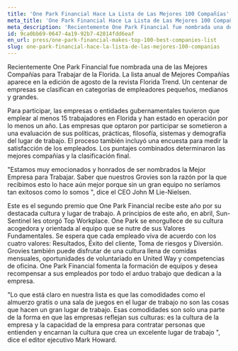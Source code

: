 ```yaml
---
title: 'One Park Financial Hace La Lista de Las Mejores 100 Compañías'
meta_title: 'One Park Financial Hace La Lista de Las Mejores 100 Compañías'
meta_description: 'Recientemente One Park Financial fue nombrada una de las Mejores Compañías para Trabajar de la Florida.'
id: 9ca0bb69-0647-4a19-92b7-42814fdd6eaf
en_url: press/one-park-financial-makes-top-100-best-companies-list
slug: one-park-financial-hace-la-lista-de-las-mejores-100-companias
---
```

Recientemente One Park Financial fue nombrada una de las Mejores Compañías para Trabajar de la Florida. La lista anual de Mejores Compañías aparece en la edición de agosto de la revista Florida Trend. Un centenar de empresas se clasifican en categorías de empleadores pequeños, medianos y grandes.

Para participar, las empresas o entidades gubernamentales tuvieron que emplear al menos 15 trabajadores en Florida y han estado en operación por lo menos un año. Las empresas que optaron por participar se sometieron a una evaluación de sus políticas, prácticas, filosofía, sistemas y demografía del lugar de trabajo. El proceso también incluyó una encuesta para medir la satisfacción de los empleados. Los puntajes combinados determinaron las mejores compañías y la clasificación final.

"Estamos muy emocionados y honrados de ser nombrados la Mejor Empresa para Trabajar. Saber que nuestros Grovies son la razón por la que recibimos esto lo hace aún mejor porque sin un gran equipo no seríamos tan exitosos como lo somos ", dice el CEO John M Lie-Nielsen.

Este es el segundo premio que One Park Financial recibe este año por su destacada cultura y lugar de trabajo. A principios de este año, en abril, Sun-Sentinel les otorgó Top Workplace. One Park se enorgullece de su cultura acogedora y orientada al equipo que se nutre de sus Valores Fundamentales. Se espera que cada empleado viva de acuerdo con los cuatro valores: Resultados, Éxito del cliente, Toma de riesgos y Diversión. Grovies también puede disfrutar de una cultura llena de comidas mensuales, oportunidades de voluntariado en United Way y competencias de oficina. One Park Financial fomenta la formación de equipos y desea recompensar a sus empleados por todo el arduo trabajo que dedican a la empresa.

"Lo que está claro en nuestra lista es que las comodidades como el almuerzo gratis o una sala de juegos en el lugar de trabajo no son las cosas que hacen un gran lugar de trabajo. Esas comodidades son solo una parte de la forma en que las empresas reflejan sus culturas: es la cultura de la empresa y la capacidad de la empresa para contratar personas que entienden y encarnan la cultura que crea un excelente lugar de trabajo ", dice el editor ejecutivo Mark Howard.